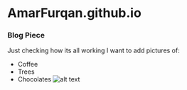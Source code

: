 # AmarFurqan.github.io
### Blog Piece
 
Just checking how its all working
I want to add pictures of:
- Coffee
- Trees
- Chocolates
![alt text](https://media-cldnry.s-nbcnews.com/image/upload/t_nbcnews-fp-1200-630,f_auto,q_auto:best/newscms/2019_33/2203981/171026-better-coffee-boost-se-329p.jpg)
